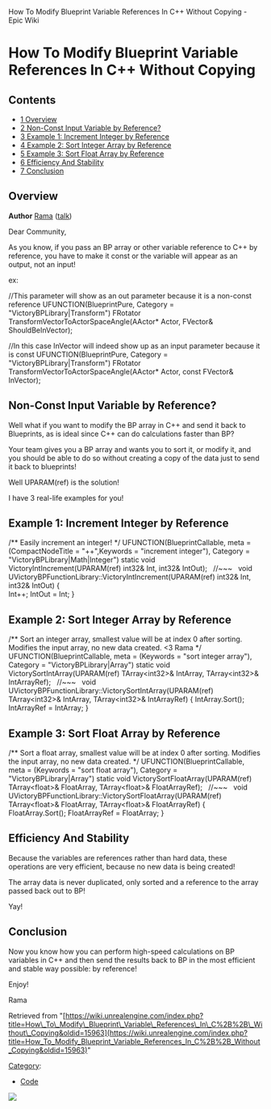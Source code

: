 How To Modify Blueprint Variable References In C++ Without Copying - Epic Wiki                    

How To Modify Blueprint Variable References In C++ Without Copying
==================================================================

Contents
--------

*   [1 Overview](#Overview)
*   [2 Non-Const Input Variable by Reference?](#Non-Const_Input_Variable_by_Reference.3F)
*   [3 Example 1: Increment Integer by Reference](#Example_1:_Increment_Integer_by_Reference)
*   [4 Example 2: Sort Integer Array by Reference](#Example_2:_Sort_Integer_Array_by_Reference)
*   [5 Example 3: Sort Float Array by Reference](#Example_3:_Sort_Float_Array_by_Reference)
*   [6 Efficiency And Stability](#Efficiency_And_Stability)
*   [7 Conclusion](#Conclusion)

Overview
--------

**Author** [Rama](/User:Rama "User:Rama") ([talk](/User_talk:Rama "User talk:Rama"))

Dear Community,

As you know, if you pass an BP array or other variable reference to C++ by reference, you have to make it const or the variable will appear as an output, not an input!

ex:

//This parameter will show as an out parameter because it is a non-const reference
UFUNCTION(BlueprintPure, Category \= "VictoryBPLibrary|Transform")
FRotator TransformVectorToActorSpaceAngle(AActor\* Actor, FVector& ShouldBeInVector);

//In this case InVector will indeed show up as an input parameter because it is const
UFUNCTION(BlueprintPure, Category \= "VictoryBPLibrary|Transform")
FRotator TransformVectorToActorSpaceAngle(AActor\* Actor, const FVector& InVector);

Non-Const Input Variable by Reference?
--------------------------------------

Well what if you want to modify the BP array in C++ and send it back to Blueprints, as is ideal since C++ can do calculations faster than BP?

Your team gives you a BP array and wants you to sort it, or modify it, and you should be able to do so without creating a copy of the data just to send it back to blueprints!

Well UPARAM(ref) is the solution!

I have 3 real-life examples for you!

Example 1: Increment Integer by Reference
-----------------------------------------

/\*\* Easily increment an integer! \*/
UFUNCTION(BlueprintCallable, meta \= (CompactNodeTitle \= "++",Keywords \= "increment integer"), Category \= "VictoryBPLibrary|Math|Integer")
static void VictoryIntIncrement(UPARAM(ref) int32& Int, int32& IntOut);
 
//~~~
 
void UVictoryBPFunctionLibrary::VictoryIntIncrement(UPARAM(ref) int32& Int, int32& IntOut)
{  
	Int++;
	IntOut \= Int; 
}

Example 2: Sort Integer Array by Reference
------------------------------------------

/\*\* Sort an integer array, smallest value will be at index 0 after sorting. Modifies the input array, no new data created. <3 Rama \*/
UFUNCTION(BlueprintCallable, meta \= (Keywords \= "sort integer array"), Category \= "VictoryBPLibrary|Array")
static void VictorySortIntArray(UPARAM(ref) TArray<int32\>& IntArray, TArray<int32\>& IntArrayRef);
 
//~~~
 
void UVictoryBPFunctionLibrary::VictorySortIntArray(UPARAM(ref) TArray<int32\>& IntArray, TArray<int32\>& IntArrayRef)
{
	IntArray.Sort();
	IntArrayRef \= IntArray;
}

Example 3: Sort Float Array by Reference
----------------------------------------

/\*\* Sort a float array, smallest value will be at index 0 after sorting. Modifies the input array, no new data created. \*/
UFUNCTION(BlueprintCallable, meta \= (Keywords \= "sort float array"), Category \= "VictoryBPLibrary|Array")
static void VictorySortFloatArray(UPARAM(ref) TArray<float\>& FloatArray, TArray<float\>& FloatArrayRef);
 
//~~~
 
void UVictoryBPFunctionLibrary::VictorySortFloatArray(UPARAM(ref) TArray<float\>& FloatArray, TArray<float\>& FloatArrayRef)
{
	FloatArray.Sort();
	FloatArrayRef \= FloatArray;
}

Efficiency And Stability
------------------------

Because the variables are references rather than hard data, these operations are very efficient, because no new data is being created!

The array data is never duplicated, only sorted and a reference to the array passed back out to BP!

Yay!

Conclusion
----------

Now you know how you can perform high-speed calculations on BP variables in C++ and then send the results back to BP in the most efficient and stable way possible: by reference!

Enjoy!

Rama

Retrieved from "[https://wiki.unrealengine.com/index.php?title=How\_To\_Modify\_Blueprint\_Variable\_References\_In\_C%2B%2B\_Without\_Copying&oldid=15963](https://wiki.unrealengine.com/index.php?title=How_To_Modify_Blueprint_Variable_References_In_C%2B%2B_Without_Copying&oldid=15963)"

[Category](/Special:Categories "Special:Categories"):

*   [Code](/Category:Code "Category:Code")

  ![](https://tracking.unrealengine.com/track.png)